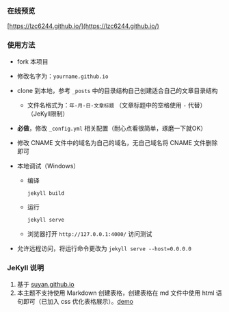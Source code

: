 ### 在线预览

[https://lzc6244.github.io/](https://lzc6244.github.io/)

### 使用方法

- fork 本项目
- 修改名字为：`yourname.github.io`
- clone 到本地，参考 `_posts` 中的目录结构自己创建适合自己的文章目录结构
    - 文件名格式为：`年-月-日-文章标题` （文章标题中的空格使用 `-` 代替）（JeKyll限制）
- **必做**，修改 `_config.yml` 相关配置（耐心点看很简单，琢磨一下就OK）
- 修改 CNAME 文件中的域名为自己的域名，无自己域名将 CNAME 文件删除即可
- 本地调试（Windows）
    - 编译
        ```bash
        jekyll build
        ```
    - 运行
        ```bash
        jekyll serve
        ```
    - 浏览器打开 `http://127.0.0.1:4000/` 访问测试
    
- 允许远程访问，将运行命令更改为 `jekyll serve --host=0.0.0.0`

### JeKyll 说明
1. 基于 [suyan.github.io](https://github.com/suyan/suyan.github.io)
2. 本主题不支持使用 Markdown 创建表格，创建表格在 md 文件中使用 html 语句即可（已加入 css 优化表格展示）。[demo](https://lzc6244.github.io/2019/12/16/Xpath-轴与函数.html)